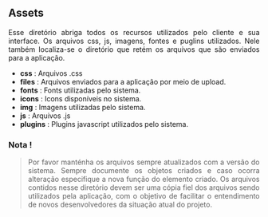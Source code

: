 ## Assets

<p style="text-align: justify;">
Esse diretório abriga todos os recursos utilizados pelo cliente e sua interface. Os arquivos css, js, imagens, fontes e puglins utilizados. Nele também localiza-se o diretório que retém os arquivos que são enviados para a aplicação.
</p>

- **css** : Arquivos .css
- **files** : Arquivos enviados para a aplicação por meio de upload.
- **fonts** : Fonts utilizadas pelo sistema.
- **icons** : Icons disponíveis no sistema.
- **img** : Imagens utilizadas pelo sistema.
- **js** : Arquivos .js
- **plugins** : Plugins javascript utilizados pelo sistema.

### Nota !

><p style="text-align: justify;">Por favor manténha os arquivos sempre atualizados com a versão do sistema. Sempre documente os objetos criados e caso ocorra alteração especifique a nova função do elemento criado. Os arquivos contidos nesse diretório devem ser uma cópia fiel dos arquivos sendo utilizados pela aplicação, com o objetivo de facilitar o entendimento de novos desenvolvedores da situação atual do projeto.</p>